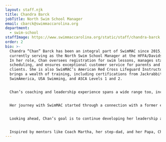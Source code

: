 ```yaml
---
layout: staff.njk
title: Chandra Barck
jobTitle: North Swim School Manager
email: cbarck@swimmaccarolina.org
department:
  - swim-school
staffImage: https://www.swimmaccarolina.org/static/staff/chandra-barck.jpg
order: 2
bio: >-
  Chandra “Chan” Barck has been an integral part of SwimMAC since 2015,
  currently serving as the North Swim School Manager at the HFFA/Davidson sites.
  In her role, Chan oversees registration for swim lessons, manages staff
  scheduling, and ensures exceptional customer service for parents and future
  clients. She is also SwimMAC’s American Red Cross Lifeguard Instructor and
  brings a wealth of training, including certifications from Jackrabbit,
  SwimAmerica, USA Swimming, and ASCA Levels 1 and 2.


  Chan’s coaching and leadership experience spans a wide range too, including Marlin 2, assisting Marlin 3, JSL, Masters, and swim lessons.  She has also coached high school and middle school competitive teams, and the YMCA swim team in Belmont.  Her core values of respect, honesty, and empathy are matched by her strengths as a listener, communicator, and personable leader who fosters a supportive environment for both swimmers and staff. With a degree from Belmont Abbey College, she uses her knowledge to help find a pathway for swimmers to achieve their goals. Chan takes pride in SwimMAC’s accomplishments, such as helping with enrolling of 1,000 swimmers during the 2022–2023 School Year session.


  Her journey with SwimMAC started through a connection with a former employee, and she values the SwimMAC team as a family—a stable home base amid the frequent moves of a military upbringing. Chan’s commitment to helping individuals reach their goals stems from her love for swimming and desire to support athletes of all ages in their personal growth.


  Looking ahead, Chan’s goal is to continue developing her leadership and create more out-of-office bonding opportunities for the team. Her favorite SwimMAC memory is watching former Marlin swimmers she once coached return to teach new generations, a testament to the strong, family-like community SwimMAC fosters!


  Inspired by mentors like Coach Martha, her step-dad, and her Papa, Chan brings warmth, guidance, and dedication to her role. Her philosophy is rooted in helping individuals find their own path, knowing that while you can “Accept both compliments and criticism. It takes both sun and rain for a flower to grow.” Chan’s favorite places to travel include Croatia, Germany and Netherlands. Her best advice is to remember that you cannot enchant everyone—an insight that resonates with her empathetic approach to coaching and life.
---
```

